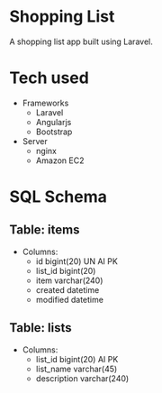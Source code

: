 # Shopping List

A shopping list app built using Laravel.

# Tech used
- Frameworks
  - Laravel
  - Angularjs
  - Bootstrap
- Server
  - nginx
  - Amazon EC2

# SQL Schema
## Table: items
- Columns:
  - id bigint(20) UN AI PK 
  - list_id bigint(20) 
  - item varchar(240) 
  - created datetime 
  - modified datetime
  
## Table: lists
- Columns:
  - list_id bigint(20) AI PK 
  - list_name varchar(45) 
  - description varchar(240)
